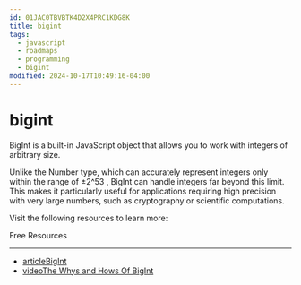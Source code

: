 ```yaml
---
id: 01JAC0TBVBTK4D2X4PRC1KDG8K
title: bigint
tags:
  - javascript
  - roadmaps
  - programming
  - bigint
modified: 2024-10-17T10:49:16-04:00
---
```

# bigint

BigInt is a built-in JavaScript object that allows you to work with integers of arbitrary size.

Unlike the Number type, which can accurately represent integers only within the range of ±2^53 , BigInt can handle integers far beyond this limit. This makes it particularly useful for applications requiring high precision with very large numbers, such as cryptography or scientific computations.

Visit the following resources to learn more:

Free Resources

---

- [articleBigInt](https://developer.mozilla.org/en-US/docs/Web/JavaScript/Reference/Global_Objects/BigInt)
- [videoThe Whys and Hows Of BigInt](https://youtu.be/6I650PQfhMg?si=XyVGrmp4KWLRcHVj)